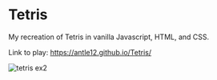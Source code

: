 # Tetris
 My recreation of Tetris in vanilla Javascript, HTML, and CSS.
 
 Link to play: https://antle12.github.io/Tetris/
 
![tetris ex2](https://user-images.githubusercontent.com/46831650/147862289-5b2a28c6-a9f2-4f0e-b003-7c746ff27db4.png)
